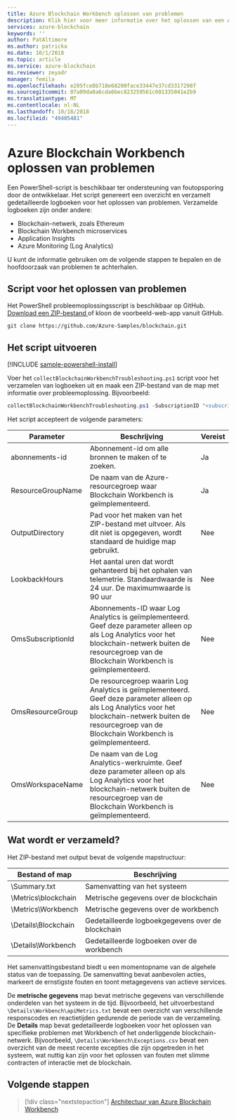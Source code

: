 ```yaml
---
title: Azure Blockchain Workbench oplossen van problemen
description: Klik hier voor meer informatie over het oplossen van een Azure Blockchain Workbench-toepassing.
services: azure-blockchain
keywords: ''
author: PatAltimore
ms.author: patricka
ms.date: 10/1/2018
ms.topic: article
ms.service: azure-blockchain
ms.reviewer: zeyadr
manager: femila
ms.openlocfilehash: e205fce8b718e68200face33447e37cd3317298f
ms.sourcegitcommit: 07a09da0a6cda6bec823259561c601335041e2b9
ms.translationtype: MT
ms.contentlocale: nl-NL
ms.lasthandoff: 10/18/2018
ms.locfileid: "49405481"
---
```

# <a name="azure-blockchain-workbench-troubleshooting"></a>Azure Blockchain Workbench oplossen van problemen

Een PowerShell-script is beschikbaar ter ondersteuning van foutopsporing door de ontwikkelaar. Het script genereert een overzicht en verzamelt gedetailleerde logboeken voor het oplossen van problemen. Verzamelde logboeken zijn onder andere:

* Blockchain-netwerk, zoals Ethereum
* Blockchain Workbench microservices
* Application Insights
* Azure Monitoring (Log Analytics)

U kunt de informatie gebruiken om de volgende stappen te bepalen en de hoofdoorzaak van problemen te achterhalen. 

## <a name="troubleshooting-script"></a>Script voor het oplossen van problemen

Het PowerShell probleemoplossingsscript is beschikbaar op GitHub. [Download een ZIP-bestand ](https://github.com/Azure-Samples/blockchain/archive/master.zip) of kloon de voorbeeld-web-app vanuit GitHub.

```
git clone https://github.com/Azure-Samples/blockchain.git
```

## <a name="run-the-script"></a>Het script uitvoeren
[!INCLUDE [sample-powershell-install](../../../includes/sample-powershell-install.md)]

Voer het `collectBlockchainWorkbenchTroubleshooting.ps1` script voor het verzamelen van logboeken uit en maak een ZIP-bestand van de map met informatie over probleemoplossing. Bijvoorbeeld:

``` powershell
collectBlockchainWorkbenchTroubleshooting.ps1 -SubscriptionID "<subscription_id>" -ResourceGroupName "workbench-resource-group-name"
```
Het script accepteert de volgende parameters:

| Parameter  | Beschrijving | Vereist |
|---------|---------|----|
| abonnements-id | Abonnement-id om alle bronnen te maken of te zoeken. | Ja |
| ResourceGroupName | De naam van de Azure-resourcegroep waar Blockchain Workbench is geïmplementeerd. | Ja |
| OutputDirectory | Pad voor het maken van het ZIP-bestand met uitvoer. Als dit niet is opgegeven, wordt standaard de huidige map gebruikt. | Nee |
| LookbackHours | Het aantal uren dat wordt gehanteerd bij het ophalen van telemetrie. Standaardwaarde is 24 uur. De maximumwaarde is 90 uur | Nee |
| OmsSubscriptionId | Abonnements-ID waar Log Analytics is geïmplementeerd. Geef deze parameter alleen op als Log Analytics voor het blockchain-netwerk buiten de resourcegroep van de Blockchain Workbench is geïmplementeerd.| Nee |
| OmsResourceGroup |De resourcegroep waarin Log Analytics is geïmplementeerd. Geef deze parameter alleen op als Log Analytics voor het blockchain-netwerk buiten de resourcegroep van de Blockchain Workbench is geïmplementeerd.| Nee |
| OmsWorkspaceName | De naam van de Log Analytics-werkruimte. Geef deze parameter alleen op als Log Analytics voor het blockchain-netwerk buiten de resourcegroep van de Blockchain Workbench is geïmplementeerd. | Nee |

## <a name="what-is-collected"></a>Wat wordt er verzameld?

Het ZIP-bestand met output bevat de volgende mapstructuur:

| Bestand of map | Beschrijving  |
|---------|---------|
| \Summary.txt | Samenvatting van het systeem |
| \Metrics\blockchain | Metrische gegevens over de blockchain |
| \Metrics\Workbench | Metrische gegevens over de workbench |
| \Details\Blockchain | Gedetailleerde logboekgegevens over de blockchain |
| \Details\Workbench | Gedetailleerde logboeken over de workbench |

Het samenvattingsbestand biedt u een momentopname van de algehele status van de toepassing. De samenvatting bevat aanbevolen acties, markeert de ernstigste fouten en toont metagegevens van actieve services.

De **metrische gegevens** map bevat metrische gegevens van verschillende onderdelen van het systeem in de tijd. Bijvoorbeeld, het uitvoerbestand `\Details\Workbench\apiMetrics.txt` bevat een overzicht van verschillende responscodes en reactietijden gedurende de periode van de verzameling. De **Details** map bevat gedetailleerde logboeken voor het oplossen van specifieke problemen met Workbench of het onderliggende blockchain-netwerk. Bijvoorbeeld, `\Details\Workbench\Exceptions.csv` bevat een overzicht van de meest recente excepties die zijn opgetreden in het systeem, wat nuttig kan zijn voor het oplossen van fouten met slimme contracten of interactie met de blockchain. 

## <a name="next-steps"></a>Volgende stappen

> [!div class="nextstepaction"]
> [Architectuur van Azure Blockchain Workbench](architecture.md)
